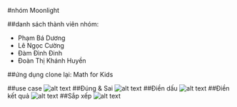 #nhóm Moonlight

##danh sách thành viên nhóm:
* Phạm Bá Dương
* Lê Ngọc Cường
* Đàm Đình Đinh
* Đoàn Thị Khánh Huyền

##ứng dụng clone lại: Math for Kids

##use case 
![alt text](https://s3-ap-southeast-1.amazonaws.com/kipalog.com/4gcuapqybi_blob)
##Đúng & Sai
![alt text](https://s3-ap-southeast-1.amazonaws.com/kipalog.com/cix5ti1gsp_blob)
##Điền dấu
![alt text](https://s3-ap-southeast-1.amazonaws.com/kipalog.com/gi1kwfw1h9_blob)
##Điền kết quả
![alt text](https://s3-ap-southeast-1.amazonaws.com/kipalog.com/desp4qrnq_blob)
##Sắp xếp
![alt text](https://s3-ap-southeast-1.amazonaws.com/kipalog.com/bw6wc4zmgo_blob)

